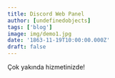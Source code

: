```yaml
---
title: Discord Web Panel
author: [undefinedobjects]
tags: ['blog']
image: img/demo1.jpg
date: '1863-11-19T10:00:00.000Z'
draft: false
---
```


Çok yakında hizmetinizde!